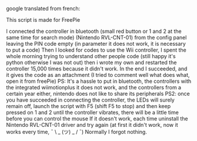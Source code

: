 google translated from french:

This script is made for FreePie

I connected the controller in bluetooth (small red button or 1 and 2 at the same time for search mode) (Nintendo RVL-CNT-01) from the config panel leaving the PIN code empty (in parameter it does not work, it is necessary to put a code) Then I looked for codes to use the Wii controller, I spent the whole morning trying to understand other people code (still happy it's python otherwise I was not out) then i wrote my own and restarted the controller 15,000 times because it didn't work. In the end I succeeded, and it gives the code as an attachment (I tried to comment well what does what, open it from freePie) PS: It's a hassle to put in bluetooth, the controllers with the integrated wiimotionplus it does not work, and the controllers from a certain year either, nintendo does not like to share its peripherals PS2: once you have succeeded in connecting the controller, the LEDs will surely remain off, launch the script with F5 (shift F5 to stop) and then keep pressed on 1 and 2 until the controller vibrates, there will be a little time before you can control the mouse If it doesn't work, each time uninstall the Nintendo RVL-CNT-01 driver and try again (at first it didn't work, now it works every time, ¯ \ _ (ツ) _ / ¯) Normally I forgot nothing.
